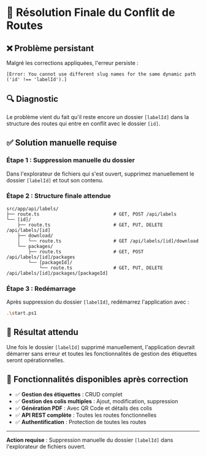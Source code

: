 # 🔧 Résolution Finale du Conflit de Routes

## ❌ Problème persistant

Malgré les corrections appliquées, l'erreur persiste :
```
[Error: You cannot use different slug names for the same dynamic path ('id' !== 'labelId').]
```

## 🔍 Diagnostic

Le problème vient du fait qu'il reste encore un dossier `[labelId]` dans la structure des routes qui entre en conflit avec le dossier `[id]`.

## ✅ Solution manuelle requise

### **Étape 1 : Suppression manuelle du dossier**
Dans l'explorateur de fichiers qui s'est ouvert, supprimez manuellement le dossier `[labelId]` et tout son contenu.

### **Étape 2 : Structure finale attendue**
```
src/app/api/labels/
├── route.ts                           # GET, POST /api/labels
└── [id]/
    ├── route.ts                       # GET, PUT, DELETE /api/labels/[id]
    ├── download/
    │   └── route.ts                   # GET /api/labels/[id]/download
    └── packages/
        ├── route.ts                   # GET, POST /api/labels/[id]/packages
        └── [packageId]/
            └── route.ts               # GET, PUT, DELETE /api/labels/[id]/packages/[packageId]
```

### **Étape 3 : Redémarrage**
Après suppression du dossier `[labelId]`, redémarrez l'application avec :
```bash
.\start.ps1
```

## 🎯 Résultat attendu

Une fois le dossier `[labelId]` supprimé manuellement, l'application devrait démarrer sans erreur et toutes les fonctionnalités de gestion des étiquettes seront opérationnelles.

## 🚀 Fonctionnalités disponibles après correction

- ✅ **Gestion des étiquettes** : CRUD complet
- ✅ **Gestion des colis multiples** : Ajout, modification, suppression
- ✅ **Génération PDF** : Avec QR Code et détails des colis
- ✅ **API REST complète** : Toutes les routes fonctionnelles
- ✅ **Authentification** : Protection de toutes les routes

---

**Action requise** : Suppression manuelle du dossier `[labelId]` dans l'explorateur de fichiers ouvert.

